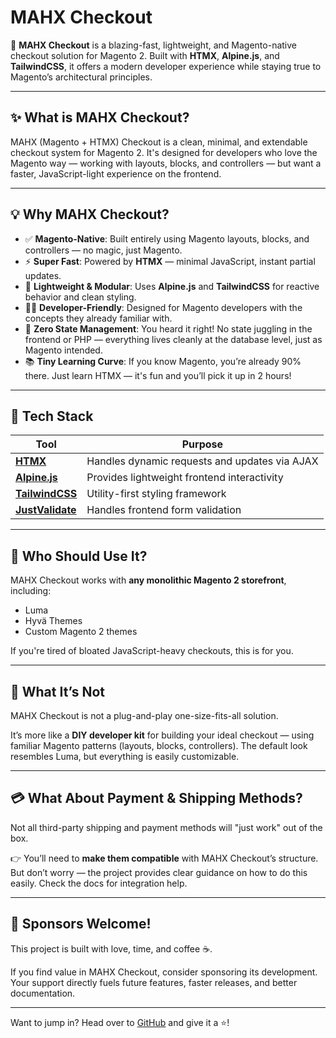 # MAHX Checkout

🚀 **MAHX Checkout** is a blazing-fast, lightweight, and Magento-native checkout solution for Magento 2. Built with **HTMX**, **Alpine.js**, and **TailwindCSS**, it offers a modern developer experience while staying true to Magento’s architectural principles.

---

## ✨ What is MAHX Checkout?

MAHX (Magento + HTMX) Checkout is a clean, minimal, and extendable checkout system for Magento 2. It's designed for developers who love the Magento way — working with layouts, blocks, and controllers — but want a faster, JavaScript-light experience on the frontend.

---

## 💡 Why MAHX Checkout?

- ✅ **Magento-Native**: Built entirely using Magento layouts, blocks, and controllers — no magic, just Magento.
- ⚡ **Super Fast**: Powered by **HTMX** — minimal JavaScript, instant partial updates.
- 🧩 **Lightweight & Modular**: Uses **Alpine.js** and **TailwindCSS** for reactive behavior and clean styling.
- 👨‍💻 **Developer-Friendly**: Designed for Magento developers with the concepts they already familiar with.
- 🧘 **Zero State Management**: You heard it right! No state juggling in the frontend or PHP — everything lives cleanly at the database level, just as Magento intended.
- 📚 **Tiny Learning Curve**: If you know Magento, you’re already 90% there. Just learn HTMX — it's fun and you’ll pick it up in 2 hours!

---

## 🔧 Tech Stack

| Tool            | Purpose                                              |
|------------------|------------------------------------------------------|
| <a href="https://htmx.org/" target="_blank" rel="noopener"><strong>HTMX</strong></a>            | Handles dynamic requests and updates via AJAX     |
| <a href="https://alpinejs.dev/" target="_blank" rel="noopener"><strong>Alpine.js</strong></a>      | Provides lightweight frontend interactivity        |
| <a href="https://tailwindcss.com/" target="_blank" rel="noopener"><strong>TailwindCSS</strong></a> | Utility-first styling framework                   |
| <a href="https://just-validate.dev/" target="_blank" rel="noopener"><strong>JustValidate</strong></a> | Handles frontend form validation                  |


---

## 👥 Who Should Use It?

MAHX Checkout works with **any monolithic Magento 2 storefront**, including:

- Luma
- Hyvä Themes
- Custom Magento 2 themes

If you're tired of bloated JavaScript-heavy checkouts, this is for you.

---

## 🧱 What It’s Not

MAHX Checkout is not a plug-and-play one-size-fits-all solution.

It’s more like a **DIY developer kit** for building your ideal checkout — using familiar Magento patterns (layouts, blocks, controllers). The default look resembles Luma, but everything is easily customizable.

---

## 💳 What About Payment & Shipping Methods?

Not all third-party shipping and payment methods will "just work" out of the box.

👉 You’ll need to **make them compatible** with MAHX Checkout’s structure. But don’t worry — the project provides clear guidance on how to do this easily. Check the docs for integration help.

---

## 🙏 Sponsors Welcome!

This project is built with love, time, and coffee ☕.

If you find value in MAHX Checkout, consider sponsoring its development. Your support directly fuels future features, faster releases, and better documentation.

---

Want to jump in? Head over to [GitHub](https://github.com/rajeev-k-tomy/MAHXCheckout) and give it a ⭐!
